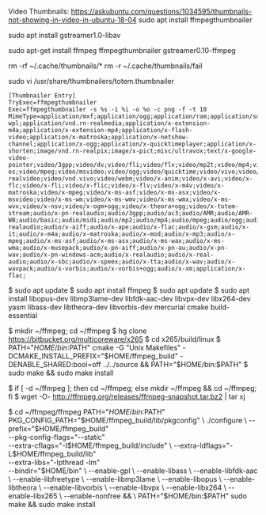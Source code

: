 Video Thumbnails:
  https://askubuntu.com/questions/1034595/thumbnails-not-showing-in-video-in-ubuntu-18-04
  sudo apt install ffmpegthumbnailer
  
  sudo apt install gstreamer1.0-libav
  
  sudo apt-get install ffmpeg ffmpegthumbnailer gstreamer0.10-ffmpeg
  
  rm -rf ~/.cache/thumbnails/*
  rm -r ~/.cache/thumbnails/fail
  
  sudo vi /usr/share/thumbnailers/totem.thumbnailer
   ```
   [Thumbnailer Entry]
   TryExec=ffmpegthumbnailer
   Exec=ffmpegthumbnailer -s %s -i %i -o %o -c png -f -t 10
   MimeType=application/mxf;application/ogg;application/ram;application/sdp;application/vnd.ms-wpl;application/vnd.rn-realmedia;application/x-extension-m4a;application/x-extension-mp4;application/x-flash-video;application/x-matroska;application/x-netshow-channel;application/x-ogg;application/x-quicktimeplayer;application/x-shorten;image/vnd.rn-realpix;image/x-pict;misc/ultravox;text/x-google-video-pointer;video/3gpp;video/dv;video/fli;video/flv;video/mp2t;video/mp4;video/mp4v-es;video/mpeg;video/msvideo;video/ogg;video/quicktime;video/vivo;video/vnd.divx;video/vnd.rn-realvideo;video/vnd.vivo;video/webm;video/x-anim;video/x-avi;video/x-flc;video/x-fli;video/x-flic;video/x-flv;video/x-m4v;video/x-matroska;video/x-mpeg;video/x-ms-asf;video/x-ms-asx;video/x-msvideo;video/x-ms-wm;video/x-ms-wmv;video/x-ms-wmx;video/x-ms-wvx;video/x-nsv;video/x-ogm+ogg;video/x-theora+ogg;video/x-totem-stream;audio/x-pn-realaudio;audio/3gpp;audio/ac3;audio/AMR;audio/AMR-WB;audio/basic;audio/midi;audio/mp2;audio/mp4;audio/mpeg;audio/ogg;audio/prs.sid;audio/vnd.rn-realaudio;audio/x-aiff;audio/x-ape;audio/x-flac;audio/x-gsm;audio/x-it;audio/x-m4a;audio/x-matroska;audio/x-mod;audio/x-mp3;audio/x-mpeg;audio/x-ms-asf;audio/x-ms-asx;audio/x-ms-wax;audio/x-ms-wma;audio/x-musepack;audio/x-pn-aiff;audio/x-pn-au;audio/x-pn-wav;audio/x-pn-windows-acm;audio/x-realaudio;audio/x-real-audio;audio/x-sbc;audio/x-speex;audio/x-tta;audio/x-wav;audio/x-wavpack;audio/x-vorbis;audio/x-vorbis+ogg;audio/x-xm;application/x-flac;
   ```

[Ubuntu 20]: https://linuxconfig.org/ubuntu-20-04-ffmpeg-installation
$ sudo apt update
$ sudo apt install ffmpeg
$ sudo apt update
$ sudo apt install libopus-dev libmp3lame-dev libfdk-aac-dev libvpx-dev libx264-dev yasm libass-dev libtheora-dev libvorbis-dev mercurial cmake build-essential

$ mkdir ~/ffmpeg; cd ~/ffmpeg
$ hg clone https://bitbucket.org/multicoreware/x265
$ cd x265/build/linux 
$ PATH="$HOME/bin:$PATH" cmake -G "Unix Makefiles" -DCMAKE_INSTALL_PREFIX="$HOME/ffmpeg_build" -DENABLE_SHARED:bool=off ../../source && PATH="$HOME/bin:$PATH" 
$ sudo make && sudo make install

$ if [ -d ~/ffmpeg ]; then cd ~/ffmpeg; else mkdir ~/ffmpeg && cd ~/ffmpeg; fi
$ wget -O- http://ffmpeg.org/releases/ffmpeg-snapshot.tar.bz2 | tar xj

$ cd ~/ffmpeg/ffmpeg
PATH="$HOME/bin:$PATH" PKG_CONFIG_PATH="$HOME/ffmpeg_build/lib/pkgconfig" \
   ./configure \
  --prefix="$HOME/ffmpeg_build" \
  --pkg-config-flags="--static" \
  --extra-cflags="-I$HOME/ffmpeg_build/include" \
  --extra-ldflags="-L$HOME/ffmpeg_build/lib" \
  --extra-libs="-lpthread -lm" \
  --bindir="$HOME/bin" \
  --enable-gpl \
  --enable-libass \
  --enable-libfdk-aac \
  --enable-libfreetype \
  --enable-libmp3lame \
  --enable-libopus \
  --enable-libtheora \
  --enable-libvorbis \
  --enable-libvpx \
  --enable-libx264 \
  --enable-libx265 \
  --enable-nonfree && \
PATH="$HOME/bin:$PATH" sudo make && sudo make install





